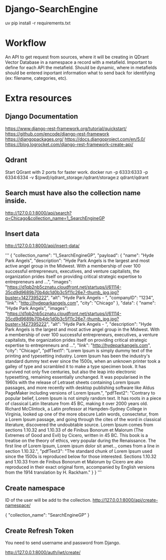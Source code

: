# Django-SearchEngine

uv pip install -r requirements.txt

# Workflow

An API to get request from sources, where it will be creating in QDrant Vector Database in a namespace a record with a metafield. Important to define for each API the metafield. Should be dynamic, where in metafields should be entered inportant information what to send back for identifying (ex: filename, categories, etc).

# Extra resources

## Django Documentation
https://www.django-rest-framework.org/tutorial/quickstart/
https://github.com/encode/django-rest-framework
https://djangopackages.org/
https://docs.djangoproject.com/en/5.0/
https://blog.logrocket.com/django-rest-framework-create-api/

## Qdrant
Start QGrant with 2 ports for faster work.
docker run -p 6333:6333 -p 6334:6334 -v $(pwd)/qdrant_storage:/qdrant/storage:z  qdrant/qdrant

## Search must have also the collection name inside.

http://127.0.0.1:8000/api/search?q=Chicago&collection_name=1_SearchEngineGP

## Insert data

http://127.0.0.1:8000/api/insert-data/

'''
{
  "collection_name": "1_SearchEngineGP",
   "payload": {
	 "name": "Hyde Park Angels",
     "description": "Hyde Park Angels is the largest and most active angel group in the Midwest. With a membership of over 100 successful entrepreneurs, executives, and venture capitalists, the organization prides itself on providing critical strategic expertise to entrepreneurs and ...",
	 "images": "https://d1qb2nb5cznatu.cloudfront.net/startups/i/61114-35cd9d9689b70b4dc1d0b3c5f11c26e7-thumb_jpg.jpg?buster=1427395222",
     "alt": "Hyde Park Angels - ",
     "companyID": "1234",
	 "link": "http://hydeparkangels.com",
     "city": "Chicago"
   },
   "data": {
     "name": "Hyde Park Angels",
     "images": "https://d1qb2nb5cznatu.cloudfront.net/startups/i/61114-35cd9d9689b70b4dc1d0b3c5f11c26e7-thumb_jpg.jpg?buster=1427395222",
     "alt": "Hyde Park Angels - ",
     "description": "Hyde Park Angels is the largest and most active angel group in the Midwest. With a membership of over 100 successful entrepreneurs, executives, a venture capitalists, the organization prides itself on providing critical strategic expertise to entrepreneurs and ...",
     "link": "http://hydeparkangels.com",
     "city": "Chicago",
	 "pdfText1": "Lorem Ipsum is simply dummy text of the printing and typesetting industry. Lorem Ipsum has been the industry's standard dummy text ever since the 1500s, when an unknown printer took a galley of type and scrambled it to make a type specimen book. It has survived not only five centuries, but also the leap into electronic typesetting, remaining essentially unchanged. It was popularised in the 1960s with the release of Letraset sheets containing Lorem Ipsum passages, and more recently with desktop publishing software like Aldus PageMaker including versions of Lorem Ipsum.",
	 "pdfText2": "Contrary to popular belief, Lorem Ipsum is not simply random text. It has roots in a piece of classical Latin literature from 45 BC, making it over 2000 years old. Richard McClintock, a Latin professor at Hampden-Sydney College in Virginia, looked up one of the more obscure Latin words, consectetur, from a Lorem Ipsum passage, and going through the cites of the word in classical literature, discovered the undoubtable source. Lorem Ipsum comes from sections 1.10.32 and 1.10.33 of de Finibus Bonorum et Malorum (The Extremes of Good and Evil) by Cicero, written in 45 BC. This book is a treatise on the theory of ethics, very popular during the Renaissance. The first line of Lorem Ipsum, Lorem ipsum dolor sit amet.., comes from a line in section 1.10.32.",
	 "pdfText3": "The standard chunk of Lorem Ipsum used since the 1500s is reproduced below for those interested. Sections 1.10.32 and 1.10.33 from de Finibus Bonorum et Malorum by Cicero are also reproduced in their exact original form, accompanied by English versions from the 1914 translation by H. Rackham."
   }
 }
 '''

## Create namespace

ID of the user will be add to the collection.
 http://127.0.0.1:8000/api/create-namespace/

 
 {
   "collection_name": "SearchEngineGP"
 }

## Create Refresh Token
You need to send username and password from Django.

 http://127.0.0.1:8000/auth/jwt/create/